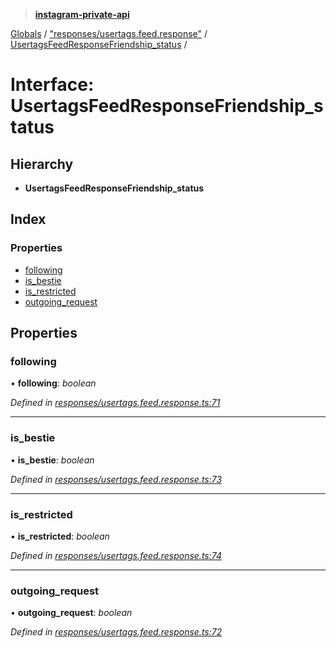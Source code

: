 > **[instagram-private-api](../README.md)**

[Globals](../README.md) / ["responses/usertags.feed.response"](../modules/_responses_usertags_feed_response_.md) / [UsertagsFeedResponseFriendship_status](_responses_usertags_feed_response_.usertagsfeedresponsefriendship_status.md) /

# Interface: UsertagsFeedResponseFriendship_status

## Hierarchy

* **UsertagsFeedResponseFriendship_status**

## Index

### Properties

* [following](_responses_usertags_feed_response_.usertagsfeedresponsefriendship_status.md#following)
* [is_bestie](_responses_usertags_feed_response_.usertagsfeedresponsefriendship_status.md#is_bestie)
* [is_restricted](_responses_usertags_feed_response_.usertagsfeedresponsefriendship_status.md#is_restricted)
* [outgoing_request](_responses_usertags_feed_response_.usertagsfeedresponsefriendship_status.md#outgoing_request)

## Properties

###  following

• **following**: *boolean*

*Defined in [responses/usertags.feed.response.ts:71](https://github.com/dilame/instagram-private-api/blob/e9c516c/src/responses/usertags.feed.response.ts#L71)*

___

###  is_bestie

• **is_bestie**: *boolean*

*Defined in [responses/usertags.feed.response.ts:73](https://github.com/dilame/instagram-private-api/blob/e9c516c/src/responses/usertags.feed.response.ts#L73)*

___

###  is_restricted

• **is_restricted**: *boolean*

*Defined in [responses/usertags.feed.response.ts:74](https://github.com/dilame/instagram-private-api/blob/e9c516c/src/responses/usertags.feed.response.ts#L74)*

___

###  outgoing_request

• **outgoing_request**: *boolean*

*Defined in [responses/usertags.feed.response.ts:72](https://github.com/dilame/instagram-private-api/blob/e9c516c/src/responses/usertags.feed.response.ts#L72)*